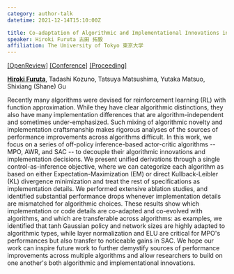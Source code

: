 ```yaml
---
category: author-talk
datetime: 2021-12-14T15:10:00Z

title: Co-adaptation of Algorithmic and Implementational Innovations in Inference-based Deep Reinforcement Learning
speaker: Hiroki Furuta 古田 拓毅
affiliation: The University of Tokyo 東京大学
---
```


[[OpenReview]](https://openreview.net/forum?id=vLyI__SoeAe)
[[Conference]](https://neurips.cc/Conferences/2021/Schedule?showEvent=28472)
[[Proceeding]](https://proceedings.neurips.cc/paper/2021/hash/517f24c02e620d5a4dac1db388664a63-Abstract.html)

[**Hiroki Furuta**](https://frt03.github.io/), Tadashi Kozuno, Tatsuya Matsushima, Yutaka Matsuo, Shixiang (Shane) Gu

Recently many algorithms were devised for reinforcement learning (RL) with function approximation. While they have clear algorithmic distinctions, they also have many implementation differences that are algorithm-independent and sometimes under-emphasized. Such mixing of algorithmic novelty and implementation craftsmanship makes rigorous analyses of the sources of performance improvements across algorithms difficult. In this work, we focus on a series of off-policy inference-based actor-critic algorithms -- MPO, AWR, and SAC -- to decouple their algorithmic innovations and implementation decisions. We present unified derivations through a single control-as-inference objective, where we can categorize each algorithm as based on either Expectation-Maximization (EM) or direct Kullback-Leibler (KL) divergence minimization and treat the rest of specifications as implementation details. We performed extensive ablation studies, and identified substantial performance drops whenever implementation details are mismatched for algorithmic choices. These results show which implementation or code details are co-adapted and co-evolved with algorithms, and which are transferable across algorithms: as examples, we identified that tanh Gaussian policy and network sizes are highly adapted to algorithmic types, while layer normalization and ELU are critical for MPO's performances but also transfer to noticeable gains in SAC. We hope our work can inspire future work to further demystify sources of performance improvements across multiple algorithms and allow researchers to build on one another's both algorithmic and implementational innovations.
